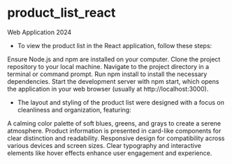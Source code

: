 # product_list_react
 Web Application 2024

 
- To view the product list in the React application, follow these steps:

Ensure Node.js and npm are installed on your computer.
Clone the project repository to your local machine.
Navigate to the project directory in a terminal or command prompt.
Run npm install to install the necessary dependencies.
Start the development server with npm start, which opens the application in your web browser (usually at http://localhost:3000).

- The layout and styling of the product list were designed with a focus on cleanliness and organization, featuring:

A calming color palette of soft blues, greens, and grays to create a serene atmosphere.
Product information is presented in card-like components for clear distinction and readability.
Responsive design for compatibility across various devices and screen sizes.
Clear typography and interactive elements like hover effects enhance user engagement and experience.
